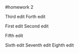 #homework 2

Third edit
Forth edit


First edit
Second edit

Fifth edit

Sixth edit
Seventh edit
Eighth edit
